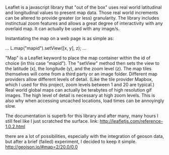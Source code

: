 Leaflet is a javascript library that "out of the box" uses real world latitudinal and longitudinal values to present map data. Those real world increments can be altered to provide greater (or less) granularity. The library includes instinctual zoom features and allows a great degree of interactivity with any overlaid map. It can actually be used with any image/s. 

Instantiating the map on a web page is as simple as:

...
L.map("mapid").setView([x, y], z);
...

"Map" is a Leaflet keyword to place the map container within the id of choice (in this case "mapid"). The "setView" method then sets the view to the latitude (x), the longitude (y), and the zoom level (z).
The map tiles themselves will come from a third party or an image folder. Different map providers allow different levels of detail. (Like the tile provider Mapbox, which I used for this project, zoom levels between 1 and 20 are typical.) Real world global maps can actually be terabytes of high resolution gif images. The high level of detail is necessary at high zoom levels. This is also why when accessing uncached locations, load times can be annoyingly slow.

The documentation is superb for this library and after many, many hours I still feel like I just scratched the surface. 
link: http://leafletjs.com/reference-1.0.2.html


there are a lot of possibilities, especially with the integration of geoson data, but after a brief (failed)  experiment, I decided to keep it simple.
http://geojson.io/#map=2/20.0/0.0
